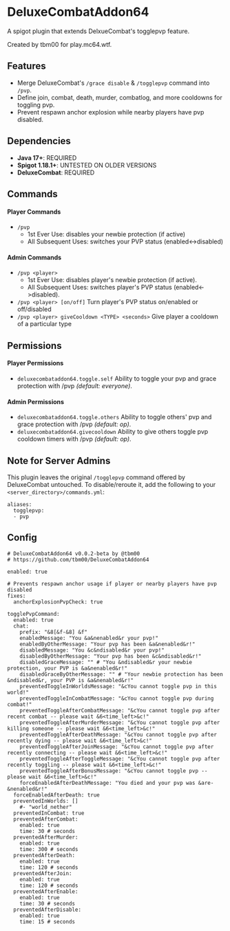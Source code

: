 # DeluxeCombatAddon64
A spigot plugin that extends DelxueCombat's togglepvp feature.

Created by tbm00 for play.mc64.wtf.

## Features
- Merge DeluxeCombat's `/grace disable` & `/togglepvp` command into `/pvp`.
- Define join, combat, death, murder, combatlog, and more cooldowns for toggling pvp.
- Prevent respawn anchor explosion while nearby players have pvp disabled.

## Dependencies
- **Java 17+**: REQUIRED
- **Spigot 1.18.1+**: UNTESTED ON OLDER VERSIONS
- **DeluxeCombat**: REQUIRED

## Commands
#### Player Commands
- `/pvp`
    - 1st Ever Use: disables your newbie protection (if active)
    - All Subsequent Uses: switches your PVP status (enabled<->disabled)

#### Admin Commands
- `/pvp <player>`
    - 1st Ever Use: disables player's newbie protection (if active).
    - All Subsequent Uses: switches player's PVP status (enabled<->disabled).
- `/pvp <player> [on/off]` Turn player's PVP status on/enabled or off/disabled
- `/pvp <player> giveCooldown <TYPE> <seconds>` Give player a cooldown of a particular type

## Permissions
#### Player Permissions
- `deluxecombataddon64.toggle.self` Ability to toggle your pvp and grace protection with /pvp *(default: everyone)*.

#### Admin Permissions
- `deluxecombataddon64.toggle.others` Ability to toggle others' pvp and grace protection with /pvp *(default: op)*.
- `deluxecombataddon64.givecooldown` Ability to give others toggle pvp cooldown timers with /pvp *(default: op)*.

## Note for Server Admins
This plugin leaves the original `/togglepvp` command offered by DeluxeCombat untouched. To disable/reroute it, add the following to your `<server_directory>/commands.yml`: 
```
aliases:
  togglepvp:
  - pvp
```

## Config
```
# DeluxeCombatAddon64 v0.0.2-beta by @tbm00
# https://github.com/tbm00/DeluxeCombatAddon64

enabled: true

# Prevents respawn anchor usage if player or nearby players have pvp disabled
fixes:
  anchorExplosionPvpCheck: true

togglePvpCommand:
  enabled: true
  chat:
    prefix: "&8[&f-&8] &f"
    enabledMessage: "You &a&nenabled&r your pvp!"
    enabledByOtherMessage: "Your pvp has been &a&nenabled&r!"
    disabledMessage: "You &c&ndisabled&r your pvp!"
    disabledByOtherMessage: "Your pvp has been &c&ndisabled&r!"
    disabledGraceMessage: "" # "You &ndisabled&r your newbie protection, your PVP is &a&nenabled&r!"
    disabledGraceByOtherMessage: "" # "Your newbie protection has been &ndisabled&r, your PVP is &a&nenabled&r!"
    preventedToggleInWorldsMessage: "&cYou cannot toggle pvp in this world!"
    preventedToggleInCombatMessage: "&cYou cannot toggle pvp during combat!"
    preventedToggleAfterCombatMessage: "&cYou cannot toggle pvp after recent combat -- please wait &6<time_left>&c!"
    preventedToggleAfterMurderMessage: "&cYou cannot toggle pvp after killing someone -- please wait &6<time_left>&c!"
    preventedToggleAfterDeathMessage: "&cYou cannot toggle pvp after recently dying -- please wait &6<time_left>&c!"
    preventedToggleAfterJoinMessage: "&cYou cannot toggle pvp after recently connecting -- please wait &6<time_left>&c!"
    preventedToggleAfterToggleMessage: "&cYou cannot toggle pvp after recently toggling -- please wait &6<time_left>&c!"
    preventedToggleAfterBonusMessage: "&cYou cannot toggle pvp -- please wait &6<time_left>&c!"
    forceEnabledAfterDeathMessage: "You died and your pvp was &are-&nenabled&r!"
  forceEnabledAfterDeath: true
  preventedInWorlds: []
    #- "world_nether"
  preventedInCombat: true
  preventedAfterCombat:
    enabled: true
    time: 30 # seconds
  preventedAfterMurder:
    enabled: true
    time: 300 # seconds
  preventedAfterDeath:
    enabled: true
    time: 120 # seconds
  preventedAfterJoin:
    enabled: true
    time: 120 # seconds
  preventedAfterEnable:
    enabled: true
    time: 30 # seconds
  preventedAfterDisable:
    enabled: true
    time: 15 # seconds
```